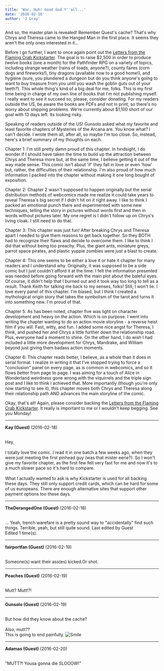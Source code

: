 ```yaml
---
title: 'War, Huh! Good God Y''all...'
date: '2016-02-18'
author: 'J Gray'
---
```


<p>And so, the master plan is revealed! Remember Quest's cache? That's why Chrys and Theresa came to the Hanged Man in the first place. It seems they aren't the only ones interested in it...</p><p>Before I go further, I want to once again point out the <a href="https://www.kickstarter.com/projects/1456806822/letters-from-the-flaming-crab-2016-for-the-pathfin" target="_blank">Letters from the Flaming Crab Kickstarter</a>. The goal is to raise $2,500 in order to produce twelve books (one a month) for the Pathfinder RPG on a variety of topics, including strange weather (rains of toads, anyone?), county faires (corn dogs and fireworks!), tiny dragons (available now to a good home!), and hygiene (sure, you plundered a dungeon but do you think anyone's going to want to buy treasure from you until you wash the goblin guts out of your teeth?). This whole thing's kind of a big deal for me, folks. This is my first time being in charge of my own line of books that I'm not publishing myself. I really want to see it succeed so, please, consider donating. For my readers outside the US, be aware the books are PDFs and not in print, so there's no worry about shipping problems. We're currently about $1,100 short of our goal with 13 days left. Its looking risky.</p><p>Speaking of readers outside of the US! Gunsolo asked what my favorite and least favorite chapters of Mysteries of the Arcana are. You know what? I can't decide. I wrote them all, after all, so maybe I'm too close. So, instead, here's a brief summary of my thoughts on each.</p><p>Chapter 1: I'm still pretty damn proud of this chapter. In hindsight, I do wonder if I should have taken the time to build up the attraction between Chrys and Theresa more but, at the same time, I believe getting it out of the way made sense. This comic isn't about 'if' they fall in love or even 'how' but, rather, the difficulties of their relationship. I'm also proud of how much information I packed into the chapter without making it one long bought of exposition.</p><p>Chapter 2: Chapter 2 wasn't supposed to happen originally but the serial distribution methods of webcomics made me realize it could take years to reveal Theresa's big secret if I didn't hit on it right away. I like to think I packed an emotional punch there and experimented with some new techniques, telling the story in pictures without words first and then in words without pictures later. My one regret is I didn't follow up on Chrys's living cloak. I still need to do that.</p><p>Chapter 3: This chapter was just fun! After breaking Chrys and Theresa apart I needed to give them reasons to get back together. So they BOTH had to recognize their flaws and decide to overcome them. I like to think I did that without being too preachy. Plus, the giant ants, miniature greys, parrot space pirates, and plastic yuppie zombies were just a blast to create.</p><p>Chapter 4: This one seems to be either a love it or hate it chapter for many readers and I understand why. Originally, it was supposed to be a side comic but I just couldn't afford it at the time. I felt the information presented was needed before going forward with the main plot about the baleful eyes. Of course, it didn't help that I burned out and it took way too long to tell as a result. Thank Keith for talking me back to my senses, folks! Still, I won't lie. I love every panel of this chapter. I'm biased, but I think I created a mythological origin story that takes the symbolism of the tarot and turns it into something new. I'm proud of that.</p><p>Chapter 5: As has been noted, chapter five was light on character development and heavy on the action. Which is on purpose. I went into writing the chapter wanting to do an action movie storyline - a reverse heist film if you will. Fast, witty, and fun. I added some nice angst for Theresa, I think, and pushed her and Chrys a little further down the relationship road. Plus, everyone had a moment to shine. On the other hand, I do wish I had included a little more development for Chrys, Mandrake, and William beyond just giving them badass action moments.</p><p>Chapter 6: This chapter reads better, I believe, as a whole than it does in serial format. I realize in writing it that I've stopped trying to force a "conclusion" panel on every page, as is common in webcomics, and so it flows better from page to page. I was aiming for a touch of Alice in Wonderland weirdness gone wrong with the viquirrels and the triple sign post and I like to think I achieved that. More importantly (though you're only now starting to see it), this chapter moves both Chrys and Theresa along their relationship path AND advances the main storyline of the comic.</p><p>Okay, that's all! Again, please consider backing the <a href="https://www.kickstarter.com/projects/1456806822/letters-from-the-flaming-crab-2016-for-the-pathfin" target="_blank">Letters from the Flaming Crab Kickstarter</a>. It really is important to me or I wouldn't keep begging. See you Monday!</p>

---
**Kay (Guest)** (2016-02-18)

<br> Hey,<br><br>I totally love the comic. I read it in one batch a few weeks ago, when they were just meeting the first pinhead guy (was that mister eerie?). So I won't give my favorite chapter, as the first few felt very fast for me and now it's to a much slower pace so it's hard to compare.<br><br>What I actually wanted to ask is why Kickstarter is used for all backing these days. They still only support credit cards, which can be hard for some of us europeans. There are enough alternative sites that support other payment options too these days.<br>

---
**TheDerangedOne (Guest)** (2016-02-18)

<br> ... Yeah, trench warefare is a pretty sound way to "accidentally" find such things. Terrible, yeah, but still quite sound.&nbsp;Last edited by Guest<br>Edited 1 time(s).

---
**fairportfan (Guest)** (2016-02-19)

<br>Someone(s) want their ass(es) kicked.Or shot.

---
**Peaches (Guest)** (2016-02-19)

<br> Mutt? Mutt!?!

---
**Gunsolo (Guest)** (2016-02-19)

<br> But how did they know about the cache?<br><br>Also, mutt??<br>This is going to end painfully. <img src="/smilies/smile.gif" alt="Smile" border="0"><br>

---
**Adamas (Guest)** (2016-02-20)

<br> "MUTT?! Yousa gonna die SLOOOW!"<br>

